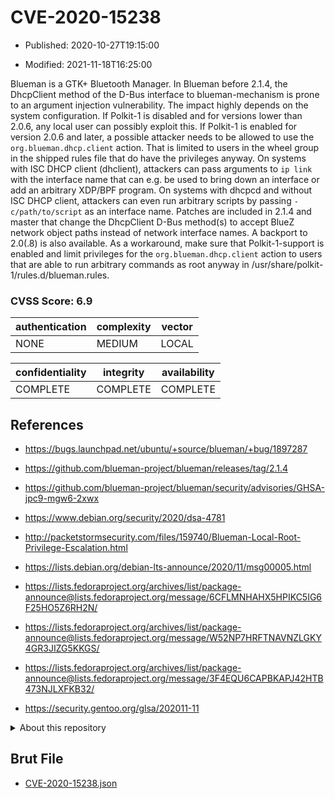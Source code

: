 # CVE-2020-15238

- Published: 2020-10-27T19:15:00

- Modified: 2021-11-18T16:25:00

Blueman is a GTK+ Bluetooth Manager. In Blueman before 2.1.4, the DhcpClient method of the D-Bus interface to blueman-mechanism is prone to an argument injection vulnerability. The impact highly depends on the system configuration. If Polkit-1 is disabled and for versions lower than 2.0.6, any local user can possibly exploit this. If Polkit-1 is enabled for version 2.0.6 and later, a possible attacker needs to be allowed to use the `org.blueman.dhcp.client` action. That is limited to users in the wheel group in the shipped rules file that do have the privileges anyway. On systems with ISC DHCP client (dhclient), attackers can pass arguments to `ip link` with the interface name that can e.g. be used to bring down an interface or add an arbitrary XDP/BPF program. On systems with dhcpcd and without ISC DHCP client, attackers can even run arbitrary scripts by passing `-c/path/to/script` as an interface name. Patches are included in 2.1.4 and master that change the DhcpClient D-Bus method(s) to accept BlueZ network object paths instead of network interface names. A backport to 2.0(.8) is also available. As a workaround, make sure that Polkit-1-support is enabled and limit privileges for the `org.blueman.dhcp.client` action to users that are able to run arbitrary commands as root anyway in /usr/share/polkit-1/rules.d/blueman.rules.

### CVSS Score: **6.9**

| authentication | complexity | vector |
| --- | --- | --- |
| NONE | MEDIUM | LOCAL |

| confidentiality | integrity | availability |
| --- | --- | --- |
| COMPLETE | COMPLETE | COMPLETE |

## References

* https://bugs.launchpad.net/ubuntu/+source/blueman/+bug/1897287

* https://github.com/blueman-project/blueman/releases/tag/2.1.4

* https://github.com/blueman-project/blueman/security/advisories/GHSA-jpc9-mgw6-2xwx

* https://www.debian.org/security/2020/dsa-4781

* http://packetstormsecurity.com/files/159740/Blueman-Local-Root-Privilege-Escalation.html

* https://lists.debian.org/debian-lts-announce/2020/11/msg00005.html

* https://lists.fedoraproject.org/archives/list/package-announce@lists.fedoraproject.org/message/6CFLMNHAHX5HPIKC5IG6F25HO5Z6RH2N/

* https://lists.fedoraproject.org/archives/list/package-announce@lists.fedoraproject.org/message/W52NP7HRFTNAVNZLGKY4GR3JIZG5KKGS/

* https://lists.fedoraproject.org/archives/list/package-announce@lists.fedoraproject.org/message/3F4EQU6CAPBKAPJ42HTB473NJLXFKB32/

* https://security.gentoo.org/glsa/202011-11

<details>
<summary>About this repository</summary> 

  This repository is part of the project [Live Hack CVE](https://github.com/Live-Hack-CVE). Main website can be found [www.live-hack.org](https://www.live-hack.org) 
  
  Made by [Sn0wAlice](https://github.com/Sn0wAlice) for the people that care about security and need to have a feed of the latest CVEs. Hope you enjoy it, don't forget to star the repo and follow me on [Twitter](https://twitter.com/Sn0wAlice) and [Github](https://github.com/Sn0wAlice). And that is my [personnal website](https://www.alice-snow.me/)

  - [Home Page](https://github.com/Live-Hack-CVE)
  - [Framework](https://github.com/Live-Hack-CVE/cve-framework)
  - [CVE database](https://github.com/Live-Hack-CVE/full_database)
  - [Changelog](https://github.com/Live-Hack-CVE/Changelog)
</details>

## Brut File

* [CVE-2020-15238.json](https://raw.githubusercontent.com/Live-Hack-CVE/full_database/main/cves/2020/CVE-2020-15238.json)


